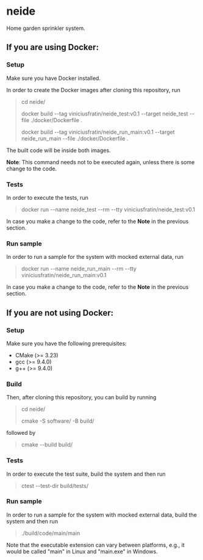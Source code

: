 # neide
Home garden sprinkler system.

## If you are using Docker:
### Setup
Make sure you have Docker installed.

In order to create the Docker images after cloning this repository, run

> cd neide/
>
> docker build --tag viniciusfratin/neide_test:v0.1 --target neide_test --file ./docker/Dockerfile .
>
> docker build --tag viniciusfratin/neide_run_main:v0.1 --target neide_run_main --file ./docker/Dockerfile .

The built code will be inside both images.

**Note**: This command needs not to be executed again, unless there is some change to the code.

### Tests
In order to execute the tests, run

> docker run --name neide_test --rm --tty viniciusfratin/neide_test:v0.1

In case you make a change to the code, refer to the **Note** in the previous section.

### Run sample
In order to run a sample for the system with mocked external data, run

> docker run --name neide_run_main --rm --tty viniciusfratin/neide_run_main:v0.1

In case you make a change to the code, refer to the **Note** in the previous section.

## If you are not using Docker:
### Setup
Make sure you have the following prerequisites:
- CMake (>= 3.23)
- gcc (>= 9.4.0)
- g++ (>= 9.4.0)

### Build
Then, after cloning this repository, you can build by running

> cd neide/
>
> cmake -S software/ -B build/

followed by

> cmake --build build/

### Tests
In order to execute the test suite, build the system and then run

> ctest --test-dir build/tests/

### Run sample
In order to run a sample for the system with mocked external data, build the system and then run

> ./build/code/main/main

Note that the executable extension can vary between platforms, e.g., it would be called "main" in Linux and "main.exe" in Windows.